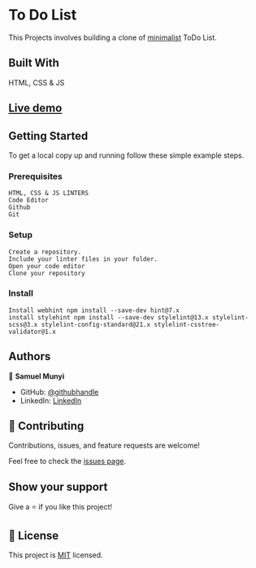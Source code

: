 # To Do List

 This Projects involves building a clone of [minimalist](https://web.archive.org/web/20180320194056/http://www.getminimalist.com:80/) ToDo List.

## Built With

HTML, CSS & JS

## [Live demo](https://devmunyi.github.io/todo-list/)


## Getting Started

To get a local copy up and running follow these simple example steps.

### Prerequisites
    HTML, CSS & JS LINTERS
    Code Editor
    Github
    Git

### Setup
    Create a repository.
    Include your linter files in your folder.
    Open your code editor
    Clone your repository
### Install
    Install webhint npm install --save-dev hint@7.x
    install stylehint npm install --save-dev stylelint@13.x stylelint-scss@3.x stylelint-config-standard@21.x stylelint-csstree-validator@1.x

## Authors

👤 **Samuel Munyi**
- GitHub: [@githubhandle](https://github.com/devMunyi)
- LinkedIn: [LinkedIn](https://www.linkedin.com/in/samuel-munyi-01315b174/)


## 🤝 Contributing

Contributions, issues, and feature requests are welcome!

Feel free to check the [issues page](../../issues/).

## Show your support

Give a ⭐️ if you like this project!

## 📝 License

This project is [MIT](./LICENSE) licensed.
